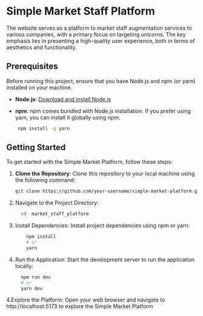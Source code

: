 # Simple Market Staff Platform

The website serves as a platform to market staff augmentation services to various companies, with a 
primary focus on targeting unicorns. The key emphasis lies in presenting a high-quality user 
experience, both in terms of aesthetics and functionality. 

## Prerequisites

Before running this project, ensure that you have Node.js and npm (or yarn) installed on your machine.

- **Node.js**: [Download and install Node.js](https://nodejs.org/)
- **npm**: npm comes bundled with Node.js installation. If you prefer using yarn, you can install it globally using npm:

   ```bash
    npm install -g yarn
 
 ## Getting Started 
 
To get started with the Simple Market Platform, follow these steps:
1. **Clone the Repository**: Clone this repository to your local machine using the following command:
   ```bash
   git clone https://github.com/your-username/simple-market-platform.git
2. Navigate to the Project Directory:  
    ```bash
      cd  market_staff_platform
3. Install Dependencies: Install project dependencies using npm or yarn:
   ```bash
       npm install 
       # or
       yarn
4. Run the Application: Start the development server to run the application locally:
   ```bash
     npm run dev
     # or
     yarn dev
4.Explore the Platform: Open your web browser and navigate to http://localhost:5173 to explore the Simple Market Platform     
    